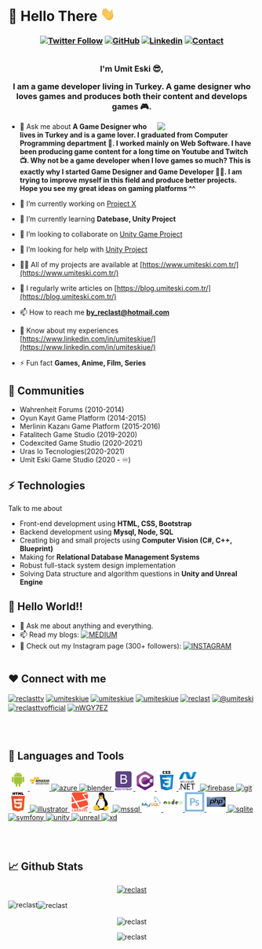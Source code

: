 <h1 align="left">👋 Hello There <img src="https://raw.githubusercontent.com/ABSphreak/ABSphreak/master/gifs/Hi.gif" width="30px"></h1>
<h3 align="center">

  [![Twitter Follow](https://img.shields.io/twitter/follow/reclasttv?color=blue&label=Twitter&logo=twitter&style=for-the-badge)](https://twitter.com/RecLastTV) [![GitHub](https://img.shields.io/badge/SUPPORT%20AT-GITHUB-blue?style=for-the-badge&logo=github)](https://github.com/RecLast ) [![Linkedin](https://img.shields.io/badge/MY%20PROFILE-Linkedin-blue?style=for-the-badge&logo=github)](https://www.linkedin.com/in/UmitEskiUE/) 
 [![Contact](https://img.shields.io/badge/CONTACT-GMAIL-yellow?style=for-the-badge&logo=gmail&logoColor=white)](mailto:reclastnet@gmail.com)

  <br> I'm Umit Eski 😎,  
  
I am a game developer living in Turkey. A game designer who loves games and produces both their content and develops games 🎮. </h3>

- 💬 Ask me about <img align="right" src="https://github.com/rajput2107/rajput2107/blob/master/Assets/Developer.gif" width='200'/> **A Game Designer who lives in Turkey and is a game lover. I graduated from Computer Programming department 🏫. I worked mainly on Web Software. I have been producing game content for a long time on Youtube and Twitch 📺. Why not be a game developer when I love games so much? This is exactly why I started Game Designer and Game Developer 👨‍💻. I am trying to improve myself in this field and produce better projects. Hope you see my great ideas on gaming platforms ^^**

- 🔭 I’m currently working on [Project X](#)

- 🌱 I’m currently learning **Datebase, Unity Project**

- 👯 I’m looking to collaborate on [Unity Game Project](#)

- 🤝 I’m looking for help with [Unity Project](#)

- 👨‍💻 All of my projects are available at [https://www.umiteski.com.tr/](https://www.umiteski.com.tr/)

- 📝 I regularly write articles on [https://blog.umiteski.com.tr/](https://blog.umiteski.com.tr/)

- 📫 How to reach me **by_reclast@hotmail.com**

- 📄 Know about my experiences [https://www.linkedin.com/in/umiteskiue/](https://www.linkedin.com/in/umiteskiue/)

- ⚡ Fun fact **Games, Anime, Film, Series**

## 👯 Communities
- Wahrenheit Forums (2010-2014)
- Oyun Kayıt Game Platform (2014-2015)
- Merlinin Kazanı Game Platform (2015-2016)
- Fatalitech Game Studio (2019-2020)
- Codexcited Game Studio (2020-2021)
- Uras Io  Tecnologies(2020-2021)
- Umit Eski Game Studio (2020 - ♾)

## ⚡ Technologies
Talk to me about
- Front-end development using **HTML, CSS, Bootstrap**
- Backend development using **Mysql, Node, SQL**
- Creating big and small projects using **Computer Vision (C#, C++, Blueprint)**
- Making for **Relational Database Management Systems**
- Robust full-stack system design implementation
- Solving Data structure and algorithm questions in **Unity and Unreal Engine**

## 🤔 Hello World!! 
- 💬 Ask me about anything and everything.
- 📫 Read my blogs: [![MEDIUM](https://img.shields.io/badge/FOLLOW%20ME-MEDIUM-orange&logo=medium)](https://medium.com/@umiteski)
- 🎯 Check out my Instagram page (300+ followers): [![INSTAGRAM](https://img.shields.io/badge/FOLLOW%20ME-Instagram-green&logo=instagram&logoColor=white)](https://www.instagram.com/umiteskiue/) 
<br><br>

## ❤️ Connect with me
<p align="left">
<a href="https://twitter.com/reclasttv" target="blank"><img align="center" src="https://raw.githubusercontent.com/rahuldkjain/github-profile-readme-generator/master/src/images/icons/Social/twitter.svg" alt="reclasttv" height="30" width="40" /></a>
<a href="https://linkedin.com/in/umiteskiue" target="blank"><img align="center" src="https://raw.githubusercontent.com/rahuldkjain/github-profile-readme-generator/master/src/images/icons/Social/linked-in-alt.svg" alt="umiteskiue" height="30" width="40" /></a>
<a href="https://fb.com/umiteskiue" target="blank"><img align="center" src="https://raw.githubusercontent.com/rahuldkjain/github-profile-readme-generator/master/src/images/icons/Social/facebook.svg" alt="umiteskiue" height="30" width="40" /></a>
<a href="https://instagram.com/umiteskiue" target="blank"><img align="center" src="https://raw.githubusercontent.com/rahuldkjain/github-profile-readme-generator/master/src/images/icons/Social/instagram.svg" alt="umiteskiue" height="30" width="40" /></a>
<a href="https://www.behance.net/reclast" target="blank"><img align="center" src="https://raw.githubusercontent.com/rahuldkjain/github-profile-readme-generator/master/src/images/icons/Social/behance.svg" alt="reclast" height="30" width="40" /></a>
<a href="https://medium.com/@umiteski" target="blank"><img align="center" src="https://raw.githubusercontent.com/rahuldkjain/github-profile-readme-generator/master/src/images/icons/Social/medium.svg" alt="@umiteski" height="30" width="40" /></a>
<a href="https://www.youtube.com/c/reclasttvofficial" target="blank"><img align="center" src="https://raw.githubusercontent.com/rahuldkjain/github-profile-readme-generator/master/src/images/icons/Social/youtube.svg" alt="reclasttvofficial" height="30" width="40" /></a>
<a href="https://discord.gg/nWGY7EZ" target="blank"><img align="center" src="https://raw.githubusercontent.com/rahuldkjain/github-profile-readme-generator/master/src/images/icons/Social/discord.svg" alt="nWGY7EZ" height="30" width="40" /></a>
</p>
<br><br>

## 🔧 Languages and Tools

<p align="left"> <a href="https://developer.android.com" target="_blank" rel="noreferrer"> <img src="https://raw.githubusercontent.com/devicons/devicon/master/icons/android/android-original-wordmark.svg" alt="android" width="40" height="40"/> </a> <a href="https://aws.amazon.com" target="_blank" rel="noreferrer"> <img src="https://raw.githubusercontent.com/devicons/devicon/master/icons/amazonwebservices/amazonwebservices-original-wordmark.svg" alt="aws" width="40" height="40"/> </a> <a href="https://azure.microsoft.com/en-in/" target="_blank" rel="noreferrer"> <img src="https://www.vectorlogo.zone/logos/microsoft_azure/microsoft_azure-icon.svg" alt="azure" width="40" height="40"/> </a> <a href="https://www.blender.org/" target="_blank" rel="noreferrer"> <img src="https://download.blender.org/branding/community/blender_community_badge_white.svg" alt="blender" width="40" height="40"/> </a> <a href="https://getbootstrap.com" target="_blank" rel="noreferrer"> <img src="https://raw.githubusercontent.com/devicons/devicon/master/icons/bootstrap/bootstrap-plain-wordmark.svg" alt="bootstrap" width="40" height="40"/> </a> <a href="https://www.w3schools.com/cs/" target="_blank" rel="noreferrer"> <img src="https://raw.githubusercontent.com/devicons/devicon/master/icons/csharp/csharp-original.svg" alt="csharp" width="40" height="40"/> </a> <a href="https://www.w3schools.com/css/" target="_blank" rel="noreferrer"> <img src="https://raw.githubusercontent.com/devicons/devicon/master/icons/css3/css3-original-wordmark.svg" alt="css3" width="40" height="40"/> </a> <a href="https://dotnet.microsoft.com/" target="_blank" rel="noreferrer"> <img src="https://raw.githubusercontent.com/devicons/devicon/master/icons/dot-net/dot-net-original-wordmark.svg" alt="dotnet" width="40" height="40"/> </a> <a href="https://firebase.google.com/" target="_blank" rel="noreferrer"> <img src="https://www.vectorlogo.zone/logos/firebase/firebase-icon.svg" alt="firebase" width="40" height="40"/> </a> <a href="https://git-scm.com/" target="_blank" rel="noreferrer"> <img src="https://www.vectorlogo.zone/logos/git-scm/git-scm-icon.svg" alt="git" width="40" height="40"/> </a> <a href="https://www.w3.org/html/" target="_blank" rel="noreferrer"> <img src="https://raw.githubusercontent.com/devicons/devicon/master/icons/html5/html5-original-wordmark.svg" alt="html5" width="40" height="40"/> </a> <a href="https://www.adobe.com/in/products/illustrator.html" target="_blank" rel="noreferrer"> <img src="https://www.vectorlogo.zone/logos/adobe_illustrator/adobe_illustrator-icon.svg" alt="illustrator" width="40" height="40"/> </a> <a href="https://laravel.com/" target="_blank" rel="noreferrer"> <img src="https://raw.githubusercontent.com/devicons/devicon/master/icons/laravel/laravel-plain-wordmark.svg" alt="laravel" width="40" height="40"/> </a> <a href="https://www.linux.org/" target="_blank" rel="noreferrer"> <img src="https://raw.githubusercontent.com/devicons/devicon/master/icons/linux/linux-original.svg" alt="linux" width="40" height="40"/> </a> <a href="https://www.microsoft.com/en-us/sql-server" target="_blank" rel="noreferrer"> <img src="https://www.svgrepo.com/show/303229/microsoft-sql-server-logo.svg" alt="mssql" width="40" height="40"/> </a> <a href="https://www.mysql.com/" target="_blank" rel="noreferrer"> <img src="https://raw.githubusercontent.com/devicons/devicon/master/icons/mysql/mysql-original-wordmark.svg" alt="mysql" width="40" height="40"/> </a> <a href="https://nodejs.org" target="_blank" rel="noreferrer"> <img src="https://raw.githubusercontent.com/devicons/devicon/master/icons/nodejs/nodejs-original-wordmark.svg" alt="nodejs" width="40" height="40"/> </a> <a href="https://www.photoshop.com/en" target="_blank" rel="noreferrer"> <img src="https://raw.githubusercontent.com/devicons/devicon/master/icons/photoshop/photoshop-line.svg" alt="photoshop" width="40" height="40"/> </a> <a href="https://www.php.net" target="_blank" rel="noreferrer"> <img src="https://raw.githubusercontent.com/devicons/devicon/master/icons/php/php-original.svg" alt="php" width="40" height="40"/> </a> <a href="https://www.sqlite.org/" target="_blank" rel="noreferrer"> <img src="https://www.vectorlogo.zone/logos/sqlite/sqlite-icon.svg" alt="sqlite" width="40" height="40"/> </a> <a href="https://symfony.com" target="_blank" rel="noreferrer"> <img src="https://symfony.com/logos/symfony_black_03.svg" alt="symfony" width="40" height="40"/> </a> <a href="https://unity.com/" target="_blank" rel="noreferrer"> <img src="https://www.vectorlogo.zone/logos/unity3d/unity3d-icon.svg" alt="unity" width="40" height="40"/> </a> <a href="https://unrealengine.com/" target="_blank" rel="noreferrer"> <img src="https://raw.githubusercontent.com/kenangundogan/fontisto/036b7eca71aab1bef8e6a0518f7329f13ed62f6b/icons/svg/brand/unreal-engine.svg" alt="unreal" width="40" height="40"/> </a> <a href="https://www.adobe.com/products/xd.html" target="_blank" rel="noreferrer"> <img src="https://cdn.worldvectorlogo.com/logos/adobe-xd.svg" alt="xd" width="40" height="40"/> </a> </p>

<br><br>

## 📈 Github Stats

<p align="center"> <a href="https://github.com/ryo-ma/github-profile-trophy"><img src="https://github-profile-trophy.vercel.app/?username=reclast" alt="reclast" /></a> </p>

<p><img align="left" src="https://github-readme-stats.vercel.app/api/top-langs?username=reclast&show_icons=true&locale=en&layout=compact" alt="reclast" /></p>

<p><img align="center" src="https://github-readme-stats.vercel.app/api?username=reclast&show_icons=true&locale=en" alt="reclast" /></p>

<p align="center"><img align="center" src="https://github-readme-streak-stats.herokuapp.com/?user=reclast&" alt="reclast" /></p>

<p align="center"> <img src="https://komarev.com/ghpvc/?username=reclast&label=Profile%20views&color=0e75b6&style=flat" alt="reclast" /> </p>
